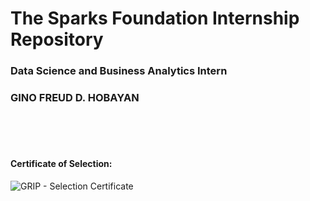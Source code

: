 # The Sparks Foundation Internship Repository

### Data Science and Business Analytics Intern

### GINO FREUD D. HOBAYAN  

<br><br><br>


#### Certificate of Selection:
![GRIP - Selection Certificate](https://github.com/Gino-Freud-Hobayan/The-Sparks-Foundation_Internship/assets/117270964/500a30a9-9f48-4a31-abbd-a9f4690addf1)












